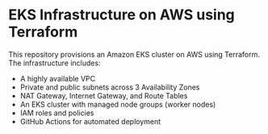 
# EKS Infrastructure on AWS using Terraform

This repository provisions an Amazon EKS cluster on AWS using Terraform. The infrastructure includes:
- A highly available VPC
- Private and public subnets across 3 Availability Zones
- NAT Gateway, Internet Gateway, and Route Tables
- An EKS cluster with managed node groups (worker nodes)
- IAM roles and policies
- GitHub Actions for automated deployment
